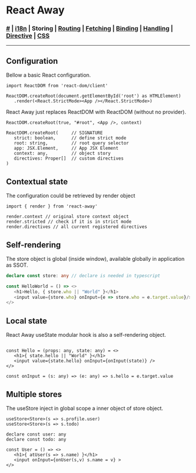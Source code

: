 # React Away

### [#](./index.md) | [i18n](./global.md) | **Storing** | [Routing](./router.md) | [Fetching](./syncer.md) | [Binding](./binder.md) | [Handling](./broker.md) | [Directive](./proper.md) | [CSS](./styler.md)

<hr />

## Configuration

Bellow a basic React configuration.

````tsx
import ReactDOM from 'react-dom/client'

ReactDOM.createRoot(document.getElementById('root') as HTMLElement)
   .render(<React.StrictMode><App /></React.StrictMode>)
````

React Away just replaces ReactDOM with ReactDOM (without no provider).

````tsx
ReactDOM.createRoot(true, "#root", <App />, context)
````
````tsx
ReactDOM.createRoot(     // SIGNATURE
   strict: boolean,      // define strict mode
   root: string,         // root query selector
   app: JSX.Element,     // App JSX Element
   context: any,         // object story
   directives: Proper[]  // custom directives
)
````

## Contextual state

The configuration could be retrieved by render object

````tsx
import { render } from 'react-away'

render.context // original store context object
render.stricted // check if it is in strict mode
render.directives // all current registered directives
````

## Self-rendering

The store object is global (inside window), available globally in application as SSOT.

```ts
declare const store: any // declare is needed in typescript

const HelloWorld = () => <>
   <h1>Hello, { store.who || "World" }</h1>
   <input value={store.who} onInput={e => store.who = e.target.value}/>
</>
```

## Local state

React Away useState modular hook is also a self-rendering object.

````tsx

const Hello = (props: any, state: any) = <>
   <h1>{ state.hello || "World" }</h1>
   <input value={state.hello} onInput={onInput(state)} /> 
</>

const onInput = (s: any) => (e: any) => s.hello = e.target.value
````

## Multiple stores

The useStore inject in global scope a inner object of store object.

```tsx
useStore<Store>(s => s.profile.user)
useStore<Store>(s => s.todo)

declare const user: any
declare const todo: any

const User = () => <>
   <h1>{ atUser(s => s.name) }</h1>
   <input onInput={onUser(s,v) s.name = v} >
</>
```

